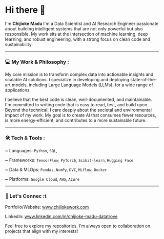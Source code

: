 # Hi there 👋
I'm **Chijioke Madu**
I'm a Data Scientist and AI Research Engineer passionate about building intelligent systems that are not only powerful but also responsible. My work sits at the intersection of machine learning, deep learning, and robust engineering, with a strong focus on clean code and sustainability.

---
### **💻 My Work & Philosophy :**

My core mission is to transform complex data into actionable insights and scalable AI solutions. I specialize in developing and deploying state-of-the-art models, including Large Language Models (LLMs), for a wide range of applications.

I believe that the best code is clean, well-documented, and maintainable. I'm committed to writing code that is easy to read, test, and build upon. Beyond the technical, I care deeply about the societal and environmental impact of my work. My goal is to create AI that consumes fewer resources, is more energy-efficient, and contributes to a more sustainable future.

---
### **🛠️ Tech & Tools :**

**~** Languages: `Python`, `SQL`, 

**~** Frameworks: `TensorFlow`, `PyTorch`, `Scikit-learn`, `Hugging Face`

**~** Data & MLOps: `Pandas`, `NumPy`, `DVC`, `MLflow`, `Docker`

**~** Platforms: `Google Cloud`, `AWS`, `Azure`

---
### **🌱 Let's Connec :t**

Portfolio/Website: www.chijiokework.com

LinkedIn: www.linkedin.com/in/chijioke-madu-datatrove

Feel free to explore my repositories. I'm always open to collaboration on projects that align with my interests!
